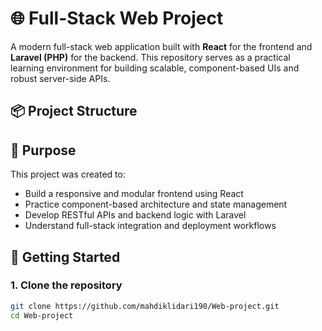 # 🌐 Full-Stack Web Project

A modern full-stack web application built with **React** for the frontend and **Laravel (PHP)** for the backend. This repository serves as a practical learning environment for building scalable, component-based UIs and robust server-side APIs.

## 📦 Project Structure
## 🎯 Purpose

This project was created to:

- Build a responsive and modular frontend using React  
- Practice component-based architecture and state management  
- Develop RESTful APIs and backend logic with Laravel  
- Understand full-stack integration and deployment workflows  

## 🚀 Getting Started

### 1. Clone the repository

```bash
git clone https://github.com/mahdiklidari190/Web-project.git
cd Web-project
